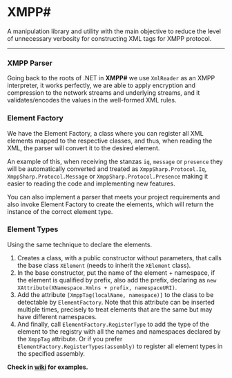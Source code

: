 # XMPP#

A manipulation library and utility with the main objective to reduce the level of unnecessary verbosity for constructing XML tags for XMPP protocol.

<hr/>

### XMPP Parser

Going back to the roots of .NET in **XMPP#** we use `XmlReader` as an XMPP interpreter, it works perfectly, we are able to apply encryption and compression to the network streams and underlying streams, and it validates/encodes the values in the well-formed XML rules.

### Element Factory

We have the Element Factory, a class where you can register all XML elements mapped to the respective classes, and thus, when reading the XML, the parser will convert it to the desired element.

An example of this, when receiving the stanzas `iq`, `message` or `presence` they will be automatically converted and treated as `XmppSharp.Protocol.Iq`, `XmppSharp.Protocol.Message` or `XmppSharp.Protocol.Presence` making it easier to reading the code and implementing new features.

You can also implement a parser that meets your project requirements and also invoke Element Factory to create the elements, which will return the instance of the correct element type.

### Element Types

Using the same technique to declare the elements.

1. Creates a class, with a public constructor without parameters, that calls the base class `XElement` (needs to inherit the `XElement` class). 
1. In the base constructor, put the name of the element + namespace, if the element is qualified by prefix, also add the prefix, declaring as `new XAttribute(XNamespace.Xmlns + prefix, namespaceURI)`.
1. Add the attribute `[XmppTag(localName, namespace)]` to the class to be detectable by `ElementFactory`. Note that this attribute can be inserted multiple times, precisely to treat elements that are the same but may have different namespaces.
1. And finally, call `ElementFactory.RegisterType` to add the type of the element to the registry with all the names and namespaces declared by the `XmppTag` attribute. Or if you prefer `ElementFactory.RegisterTypes(assembly)` to register all element types in the specified assembly.

**Check in [wiki](https://github.com/nathan130200/XmppSharp/wiki/Custom-Element-Type) for examples.**
